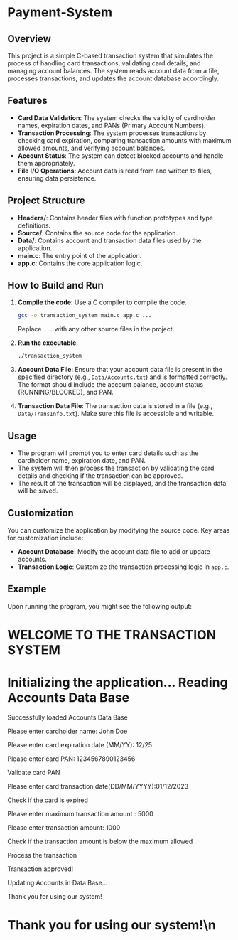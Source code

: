 # Payment-System

## Overview

This project is a simple C-based transaction system that simulates the process of handling card transactions, validating card details, and managing account balances. The system reads account data from a file, processes transactions, and updates the account database accordingly.

## Features

- **Card Data Validation**: The system checks the validity of cardholder names, expiration dates, and PANs (Primary Account Numbers).
- **Transaction Processing**: The system processes transactions by checking card expiration, comparing transaction amounts with maximum allowed amounts, and verifying account balances.
- **Account Status**: The system can detect blocked accounts and handle them appropriately.
- **File I/O Operations**: Account data is read from and written to files, ensuring data persistence.

## Project Structure

- **Headers/**: Contains header files with function prototypes and type definitions.
- **Source/**: Contains the source code for the application.
- **Data/**: Contains account and transaction data files used by the application.
- **main.c**: The entry point of the application.
- **app.c**: Contains the core application logic.

## How to Build and Run

1. **Compile the code**: Use a C compiler to compile the code.

   ```bash
   gcc -o transaction_system main.c app.c ...
   ```

   Replace `...` with any other source files in the project.

2. **Run the executable**:

   ```bash
   ./transaction_system
   ```

3. **Account Data File**: Ensure that your account data file is present in the specified directory (e.g., `Data/Accounts.txt`) and is formatted correctly. The format should include the account balance, account status (RUNNING/BLOCKED), and PAN.

4. **Transaction Data File**: The transaction data is stored in a file (e.g., `Data/TransInfo.txt`). Make sure this file is accessible and writable.

## Usage

- The program will prompt you to enter card details such as the cardholder name, expiration date, and PAN.
- The system will then process the transaction by validating the card details and checking if the transaction can be approved.
- The result of the transaction will be displayed, and the transaction data will be saved.

## Customization

You can customize the application by modifying the source code. Key areas for customization include:

- **Account Database**: Modify the account data file to add or update accounts.
- **Transaction Logic**: Customize the transaction processing logic in `app.c`.

## Example

Upon running the program, you might see the following output:

WELCOME TO THE TRANSACTION SYSTEM
====================================
Initializing the application...
Reading Accounts Data Base
====================================
Successfully loaded Accounts Data Base

Please enter cardholder name: John Doe

Please enter card expiration date (MM/YY): 12/25

Please enter card PAN: 1234567890123456

Validate card PAN

Please enter card transaction date(DD/MM/YYYY):01/12/2023

Check if the card is expired

Please enter maximum transaction amount : 5000

Please enter transaction amount: 1000

Check if the transaction amount is below the maximum allowed

Process the transaction

Transaction approved!

Updating Accounts in Data Base...

Thank you for using our system!

Thank you for using our system!\n
====================================
